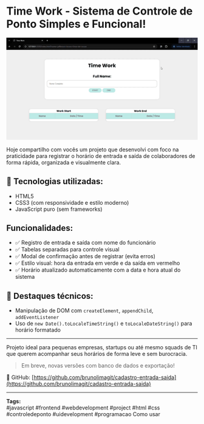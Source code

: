 # Time Work - Sistema de Controle de Ponto Simples e Funcional!

![Demonstração do sistema](timee-work-demo.gif)


Hoje compartilho com vocês um projeto que desenvolvi com foco na praticidade para registrar o horário de entrada e saída de colaboradores de forma rápida, organizada e visualmente clara.

## 🧠 Tecnologias utilizadas:

- HTML5  
- CSS3 (com responsividade e estilo moderno)  
- JavaScript puro (sem frameworks)  

## Funcionalidades:

- ✅ Registro de entrada e saída com nome do funcionário  
- ✅ Tabelas separadas para controle visual  
- ✅ Modal de confirmação antes de registrar (evita erros)  
- ✅ Estilo visual: hora da entrada em verde e da saída em vermelho  
- ✅ Horário atualizado automaticamente com a data e hora atual do sistema  

## 📸 Destaques técnicos:

- Manipulação de DOM com `createElement`, `appendChild`, `addEventListener`  
- Uso de `new Date().toLocaleTimeString()` e `toLocaleDateString()` para horário formatado  

---

Projeto ideal para pequenas empresas, startups ou até mesmo squads de TI que querem acompanhar seus horários de forma leve e sem burocracia.

> Em breve, novas versões com banco de dados e exportação!

📁 GitHub: [https://github.com/brunolimagit/cadastro-entrada-saida](https://github.com/brunolimagit/cadastro-entrada-saida)

---

**Tags:**  
#javascript #frontend #webdevelopment #project #html #css #controledeponto #uidevelopment #programacao
Como usar